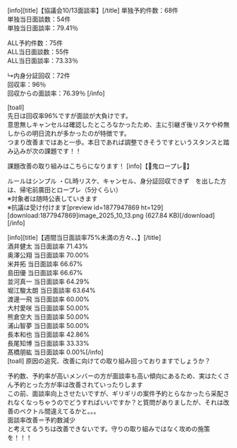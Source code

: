  [info][title]【協議会10/13面談率】[/title]
単独予約件数：68件  
単独当日面談数：54件  
単独当日面談率：79.41％  

ALL予約件数：75件  
ALL当日面談数：55件  
ALL当日面談率：73.33％  

↳内身分証回収：72件  
回収率：96％  
回収からの面談率：76.39％
[/info]

[toall]  
先日は回収率96%ですが面談が大負けです。  
意思無しキャンセルは確認したところなかったため、主に引継ぎ後リスケや枠無しからの明日流れが多かったのが特徴です。  
つまり改善まではあと一歩。本日であれば調整できそうですというスタンスと踏み込みが次の課題です！！

課題改善の取り組みはこちらになります！
[info]【👹鬼ロープレ👹】

ルールはシンプル
・CL時リスケ、キャンセル、身分証回収できず　を出した方は、帰宅前廣田とロープレ（5分くらい）  
※対象者は随時公表していきます  
※抗議は受け付けます[preview id=1877947869 ht=129][download:1877947869]image_2025_10_13.png (627.84 KB)[/download][/info]

[info][title]【週間当日面談率75%未満の方々、、】[/title]    
酒井健太	当日面談率	71.43%  
奥澤公翔	当日面談率	70.00%  
米井拓      当日面談率	66.67%  
島田優      当日面談率	66.67%  
並河真一	当日面談率	64.29%  
堀江駿太朗	当日面談率	63.64%  
渡邊一飛	当日面談率	60.00%  
大村愛咲	当日面談率	50.00%  
熊倉空大	当日面談率	50.00%  
浦山智夢	当日面談率	50.00%  
長本和也	当日面談率	42.86%  
長尾知博	当日面談率	33.33%     
髙橋朋紘	当日面談率	0.00%[/info]  
[toall]
原因の追究、改善に向けての取り組み回っておりますでしょうか？  

予約数、予約率が高いメンバーの方が面談率も高い傾向にあるため、実はたくさん予約とった方が率は改善されていったりします  
この前、面談率向上させたいですが、ギリギリの案件予約とらなかったら采配されなくなっちゃうのでどうすればいいですか？と質問がありましたが、それは改善のベクトル間違えてるかと。。。  
面談率改善＝予約数減少  
と考えてるうちは改善できないです。守りの取り組みではなく攻めの施策を！！！

